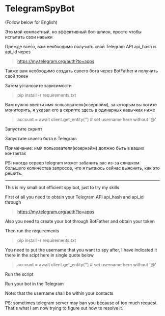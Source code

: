 # TelegramSpyBot

(Follow below for English)

Это мой компактный, но эффективный бот-шпион, просто чтобы испытать свои навыки

Прежде всего, вам необходимо получить свой Telegram API api_hash и api_id через 
> https://my.telegram.org/auth?to=apps

Также вам необходимо создать своего бота через BotFather и получить свой токен

Затем установите зависимости
> pip install -r requirements.txt

Вам нужно ввести имя пользователя(юзернэйм), за которым вы хотите мониторить, я указал его в скрипте здесь в одинарных кавычках ниже
> account = await client.get_entity('') # set username here without '@'

Запустите скрипт

Запустите своего бота в Telegram

Примечание: имя пользователя(юзернэйм) должно быть в ваших контактах

PS: иногда сервер telegram может забанить вас из-за слишком большого количества запросов, что я пытаюсь сейчас выяснить, как это решить.

----------------------------------------------------------------------------------------------------------------------------------------

This is my small but efficient spy bot, just to try my skills

First of all you need to obtain your Telegram API api_hash and api_id through 
> https://my.telegram.org/auth?to=apps

Also you need to create your bot through BotFather and obtain your token

Then run the requirements
> pip install -r requirements.txt

You need to put the username that you want to spy after, I have indicated it there in the scipt here in single quote below
> account = await client.get_entity('') # set username here without '@'

Run the script

Run your bot in the Telegram

Note: that the username shall be within your contacts

PS: sometimes telegram server may ban you because of too much request. That's what I am now trying to figure out how to resolve it.
